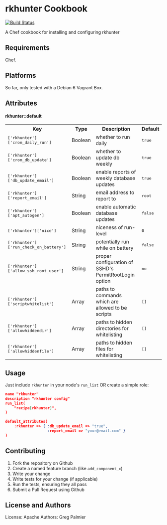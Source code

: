 rkhunter Cookbook
=================

[![Build Status](https://secure.travis-ci.org/gregpalmier/rkhunter-cookbook.png)](http://travis-ci.org/gregpalmier/rkhunter-cookbook)

A Chef cookbook for installing and configuring rkhunter

Requirements
------------
Chef.

Platforms
---------
So far, only tested with a Debian 6 Vagrant Box.

Attributes
----------
#### rkhunter::default
<table>
  <tr>
    <th>Key</th>
    <th>Type</th>
    <th>Description</th>
    <th>Default</th>
  </tr>
  <tr>
    <td><tt>['rkhunter']['cron_daily_run']</tt></td>
    <td>Boolean</td>
    <td>whether to run daily</td>
    <td><tt>true</tt></td>
  </tr>
  <tr>
    <td><tt>['rkhunter']['cron_db_update']</tt></td>
    <td>Boolean</td>
    <td>whether to update db weekly</td>
    <td><tt>true</tt></td>
  </tr>
  <tr>
    <td><tt>['rkhunter']['db_update_email']</tt></td>
    <td>Boolean</td>
    <td>enable reports of weekly database updates</td>
    <td><tt>true</tt></td>
  </tr>
  <tr>
    <td><tt>['rkhunter']['report_email']</tt></td>
    <td>String</td>
    <td>email address to report to</td>
    <td><tt>root</tt></td>
  </tr>
  <tr>
    <td><tt>['rkhunter']['apt_autogen']</tt></td>
    <td>Boolean</td>
    <td>enable automatic database updates</td>
    <td><tt>false</tt></td>
  </tr>
  <tr>
    <td><tt>['rkhunter']['nice']</tt></td>
    <td>String</td>
    <td>niceness of run-level</td>
    <td><tt>0</tt></td>
  </tr>
  <tr>
    <td><tt>['rkhunter']['run_check_on_battery']</tt></td>
    <td>String</td>
    <td>potentially run while on battery</td>
    <td><tt>false</tt></td>
  </tr>
  <tr>
    <td><tt>['rkhunter']['allow_ssh_root_user']</tt></td>
    <td>String</td>
    <td>proper configuration of SSHD's PermitRootLogin option</td>
    <td><tt>no</tt></td>
  </tr>
  <tr>
    <td><tt>['rkhunter']['scriptwhitelist']</tt></td>
    <td>Array</td>
    <td>paths to commands which are allowed to be scripts</td>
    <td><tt>[]</tt></td>
  </tr>
  <tr>
    <td><tt>['rkhunter']['allowhiddendir']</tt></td>
    <td>Array</td>
    <td>paths to hidden directories for whitelisting</td>
    <td><tt>[]</tt></td>
  </tr>
  <tr>
    <td><tt>['rkhunter']['allowhiddenfile']</tt></td>
    <td>Array</td>
    <td>paths to hidden files for whitelisting</td>
    <td><tt>[]</tt></td>
  </tr>
</table>

Usage
-----
Just include `rkhunter` in your node's `run_list` OR create a simple role:

```json
name "rkhunter"
description "rkhunter config"
run_list(
    "recipe[rkhunter]",
)

default_attributes(
    :rkhunter => { :db_update_email => "true",
                   :report_email => "your@email.com" }
)
```

Contributing
------------

1. Fork the repository on Github
2. Create a named feature branch (like `add_component_x`)
3. Write your change
4. Write tests for your change (if applicable)
5. Run the tests, ensuring they all pass
6. Submit a Pull Request using Github

License and Authors
-------------------
License: Apache
Authors: Greg Palmier

